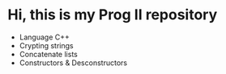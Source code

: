 # Hi, this is my Prog II repository
- Language C++
- Crypting strings
- Concatenate lists
- Constructors & Desconstructors
